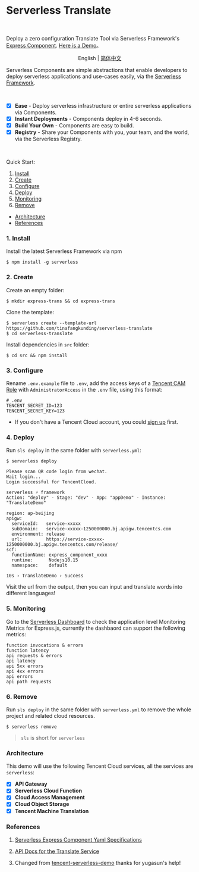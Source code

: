 # Serverless Translate

<br/>

Deploy a zero configuration Translate Tool via Serverless Framework's [Express Component](https://github.com/serverless-components/tencent-express/tree/v2). [Here is a Demo](https://service-q8qqunpf-1251971143.bj.apigw.tencentcs.com/release/)。 

<p align="center">
  <span>English</span> |
  <a href="./README.md">简体中文</a>
</p>

Serverless Components are simple abstractions that enable developers to deploy serverless applications and use-cases easily, via the [Serverless Framework](https://github.com/serverless/serverless).

<br/>

- [x] **Ease** - Deploy serverless infrastructure or entire serverless applications via Components.
- [x] **Instant Deployments** - Components deploy in 4-6 seconds.
- [x] **Build Your Own** - Components are easy to build.
- [x] **Registry** - Share your Components with you, your team, and the world, via the Serverless Registry.

<br/>

Quick Start:

1. [Install](#1-install)
2. [Create](#2-create)
3. [Configure](#3-configure)
4. [Deploy](#4-deploy)
5. [Monitoring](#5-monitoring)
6. [Remove](#6-remove)

- [Architecture](#architecture)
- [References](#References)

### 1. Install

Install the latest Serverless Framework via npm

```
$ npm install -g serverless
```

### 2. Create

Create an empty folder:

```
$ mkdir express-trans && cd express-trans
```

Clone the template:

```
$ serverless create --template-url https://github.com/tinafangkunding/serverless-translate
$ cd serverless-translate
```

Install dependencies in `src` folder:

```
$ cd src && npm install
```

### 3. Configure

Rename `.env.example` file to `.env`, add the access keys of a [Tencent CAM Role](https://console.cloud.tencent.com/cam/capi) with `AdministratorAccess` in the `.env` file, using this format:

```
# .env
TENCENT_SECRET_ID=123
TENCENT_SECRET_KEY=123
```

- If you don't have a Tencent Cloud account, you could [sign up](https://intl.cloud.tencent.com/register) first.

### 4. Deploy


Run `sls deploy` in the same folder with `serverless.yml`:

```
$ serverless deploy

Please scan QR code login from wechat. 
Wait login...
Login successful for TencentCloud. 

serverless ⚡ framework
Action: "deploy" - Stage: "dev" - App: "appDemo" - Instance: "TranslateDemo"

region: ap-beijing
apigw: 
  serviceId:   service-xxxxx
  subDomain:   service-xxxxx-1250000000.bj.apigw.tencentcs.com
  environment: release
  url:         https://service-xxxxx-1250000000.bj.apigw.tencentcs.com/release/
scf: 
  functionName: express_component_xxxx
  runtime:      Nodejs10.15
  namespace:    default

10s › TranslateDemo › Success
```

Visit the url from the output, then you can input and translate words into different languages!

### 5. Monitoring

Go to the [Serverless Dashboard](https://serverless.cloud.tencent.com/) to check the application level Monitoring Metrics for Express.js, currently the dashbaord can support the following metrics:

```
function invocations & errors
function latency
api requests & errors
api latency
api 5xx errors
api 4xx errors
api errors
api path requests
```

### 6. Remove

Run `sls deploy` in the same folder with `serverless.yml` to remove the whole project and related cloud resources.

```
$ serverless remove
```

> `sls` is short for `serverless`

### Architecture

This demo will use the following Tencent Cloud services, all the services are `serverless`:

- [x] **API Gateway** 
- [x] **Serverless Cloud Function**
- [x] **Cloud Access Management**
- [x] **Cloud Object Storage**
- [x] **Tencent Machine Translation**

### References

1. [Serverless Express Component Yaml Specifications](https://github.com/serverless-components/tencent-express/blob/v2/docs/configure.md)

2. [API Docs for the Translate Service](https://cloud.tencent.com/document/api/551/15619)

3. Changed from [tencent-serverless-demo](https://github.com/yugasun/tencent-serverless-demo/tree/master/dict) thanks for yugasun's help!
